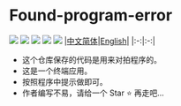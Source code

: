 # Found-program-error
![](https://badges.toozhao.com/badges/01H7CK2N91YEDQZ9K06NPTSZDZ/green.svg)
![](http://img.shields.io/badge/by%20kimi-Found%20program%20error%20-brightgreen)
![](https://komarev.com/ghpvc/?username=zjx-kimi-Found-program-error&color=9513ed)
[![](http://img.shields.io/badge/Star-Ffd700)](https://github.com/zjx-kimi/Found-program-error/stargazers)
![](http://img.shields.io/badge/zjx--kimi-give%20me%20a%20star-blue?logo=github)
|[中文简体](https://github.com/zjx-kimi/Found-program-error/tree/zh-cn-1.0)|[English](https://github.com/zjx-kimi/Found-program-error/tree/en-1.0)|
|:-:|:-:|
- 这个仓库保存的代码是用来对拍程序的。
- 这是一个终端应用。
- 按照程序中提示做即可。
- 作者编写不易，请给一个 Star ⭐ 再走吧...
